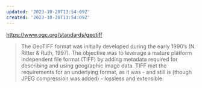 ```yaml
---
updated: '2023-10-20T13:54:09Z'
created: '2023-10-20T13:54:09Z'
---
```

https://www.ogc.org/standards/geotiff

> The GeoTIFF format was initially developed during the early 1990’s (N. Ritter & Ruth, 1997). The objective was to leverage a mature platform independent file format (TIFF) by adding metadata required for describing and using geographic image data. TIFF met the requirements for an underlying format, as it was - and still is (though JPEG compression was added) - lossless and extensible.